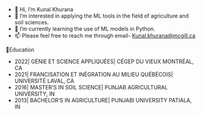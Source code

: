 - 👋 Hi, I’m Kunal Khurana
- 👀 I’m interested in applying the ML tools in the field of agriculture and soil sciences.
- 🌱 I’m currently learning the use of ML models in Python.
- 📫 Please feel free to reach me through email- Kunal.khurana@mcgill.ca

📝Education
- 2022| GÉNIE ET SCIENCE APPLIQUÉES| CÉGEP DU VIEUX MONTRÉAL, CA
- 2021| FRANCISATION ET INÉGRATION AU MILIEU QUÉBÉCOIS| UNIVERSITÉ LAVAL, CA
- 2016| MASTER’S IN SOIL SCIENCE| PUNJAB AGRICULTURAL UNIVERSITY, IN
- 2013| BACHELOR’S IN AGRICULTURE| PUNJABI UNIVERSITY PATIALA, IN


<!---
Kkhurana007/Kkhurana007 is a ✨ special ✨ repository because its `README.md` (this file) appears on your GitHub profile.
You can click the Preview link to take a look at your changes.
--->

